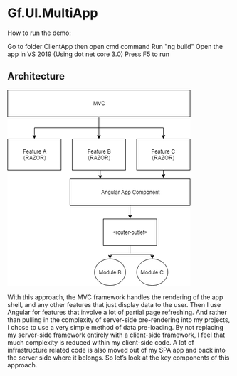 ﻿# Gf.UI.MultiApp

How to run the demo:

Go to folder ClientApp then open cmd command
Run "ng build"
Open the app in VS 2019 (Using dot net core 3.0)
Press F5 to run

## Architecture
![Single App Component](https://github.com/mikelunn/net-core-mvc-angular/blob/master/AngularMvc.png)

With this approach, the MVC framework handles the rendering of the app shell, and any other features that just display data to the user. Then I use Angular for features that involve a lot of partial page refreshing. And rather than pulling in the complexity of server-side pre-rendering into my projects, I chose to use a very simple method of data pre-loading.
By not replacing my server-side framework entirely with a client-side framework, I feel that much complexity is reduced within my client-side code. A lot of infrastructure related code is also moved out of my SPA app and back into the server side where it belongs. So let’s look at the key components of this approach.

